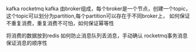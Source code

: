 <!--
 * @Date: 2021-12-22 14:21:52
 * @LastEditors: seven sun 
 * @LastEditTime: 2021-12-22 14:32:37
 * @FilePath: /interview/消息队列/kafka.md
-->
kafka  rocketmq
kafka 由broker组成，每个broker是一个节点，创建一个topic，这个topic可以划分为partition,每个partition可以存在于不同broker上，
如何保证不重复消费，重复消费不可怕，如何保证幂等性


将消费的数据放到redis
如何防止消息队列丢消息，手动确认 rocketmq事务消息
保证消息的顺序性

